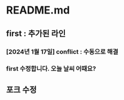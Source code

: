 # README.md
## first : 추가된 라인
### [2024년 1월 17일] conflict : 수동으로 해결
### first 수정합니다. 오늘 날씨 어때요?

## 포크 수정
